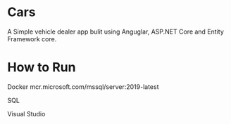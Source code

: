 # **Cars**


A Simple vehicle dealer app bulit using Anguglar, ASP.NET Core and Entity Framework core.

# How to Run

Docker
mcr.microsoft.com/mssql/server:2019-latest

SQL


Visual Studio

